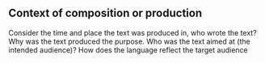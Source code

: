 
## Context of composition or production

Consider the time and place the text was produced in, who wrote the text? Why was the text produced the purpose. Who was the text aimed at (the intended audience)? How does the language reflect the target audience
